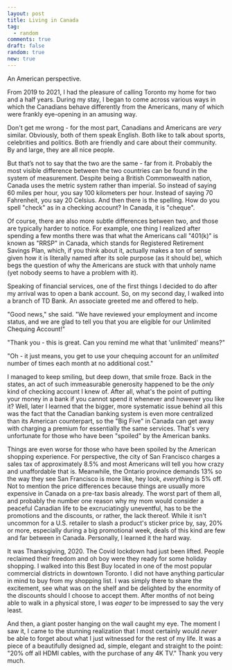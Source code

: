 ```yaml
---
layout: post
title: Living in Canada
tag:
  - random
comments: true
draft: false
random: true
new: true
---
```


An American perspective.

From 2019 to 2021, I had the pleasure of calling Toronto my home for two and a half years. During my stay, I began to come across various ways in which the Canadians behave differently from the Americans, many of which were frankly eye-opening in an amusing way.

Don't get me wrong - for the most part, Canadians and Americans are _very_ similar. Obviously, both of them speak English. Both like to talk about sports, celebrities and politics. Both are friendly and care about their community. By and large, they are all nice people.

But that’s not to say that the two are the same - far from it. Probably the most visible difference between the two countries can be found in the system of measurement. Despite being a British Commonwealth nation, Canada uses the metric system rather than imperial. So instead of saying 60 miles per hour, you say 100 kilometers per hour. Instead of saying 70 Fahrenheit, you say 20 Celsius. And then there is the spelling. How do you spell "check" as in a checking account? In Canada, it is "cheque".

Of course, there are also more subtle differences between two, and those are typically harder to notice. For example, one thing I realized after spending a few months there was that what the Americans call "401(k)" is known as "RRSP" in Canada, which stands for Registered Retirement Savings Plan, which, if you think about it, actually makes a ton of sense given how it is literally named after its sole purpose (as it should be), which begs the question of why the Americans are stuck with that unholy name (yet nobody seems to have a problem with it). 

Speaking of financial services, one of the first things I decided to do after my arrival was to open a bank account. So, on my second day, I walked into a branch of TD Bank. An associate greeted me and offered to help.

"Good news," she said. "We have reviewed your employment and income status, and we are glad to tell you that you are eligible for our Unlimited Chequing Account!"

"Thank you - this is great. Can you remind me what that 'unlimited' means?"

"Oh - it just means, you get to use your chequing account for an _unlimited_ number of times each month at no additional cost."

I managed to keep smiling, but deep down, that smile froze. Back in the states, an act of such immeasurable generosity happened to be the _only_ kind of checking account I knew of. After all, what's the point of putting your money in a bank if you cannot spend it whenever and however you like it? Well, later I learned that the bigger, more systematic issue behind all this was the fact that the Canadian banking system is even more centralized than its American counterpart, so the "Big Five" in Canada can get away with charging a premium for essentially the same services. That's very unfortunate for those who have been "spoiled" by the American banks.

Things are even worse for those who have been spoiled by the American shopping experience. For perspective, the city of San Francisco charges a sales tax of approximately 8.5% and most Americans will tell you how crazy and unaffordable that is. Meanwhile, the Ontario province demands 13% so the way they see San Francisco is more like, hey look, _everything_ is 5% off. Not to mention the price differences because things are usually more expensive in Canada on a pre-tax basis already. The worst part of them all, and probably the number one reason why my mom would consider a peaceful Canadian life to be excruciatingly uneventful, has to be the promotions and the discounts, or rather, the lack thereof. While it isn't uncommon for a U.S. retailer to slash a product's sticker price by, say, 20% or more, especially during a big promotional week, deals of this kind are few and far between in Canada. Personally, I learned it the hard way.

It was Thanksgiving, 2020. The Covid lockdown had just been lifted. People reclaimed their freedom and oh boy were they ready for some holiday shopping. I walked into this Best Buy located in one of the most popular commercial districts in downtown Toronto. I did not have anything particular in mind to buy from my shopping list. I was simply there to share the excitement, see what was on the shelf and be delighted by the enormity of the discounts should I choose to accept them. After months of not being able to walk in a physical store, I was _eager_ to be impressed to say the very least.

And then, a giant poster hanging on the wall caught my eye. The moment I saw it, I came to the stunning realization that I most certainly would _never_ be able to forget about what I just witnessed for the rest of my life. It was a piece of a beautifully designed ad, simple, elegant and straight to the point: "20% off all HDMI cables, with the purchase of any 4K TV." Thank you very much.
